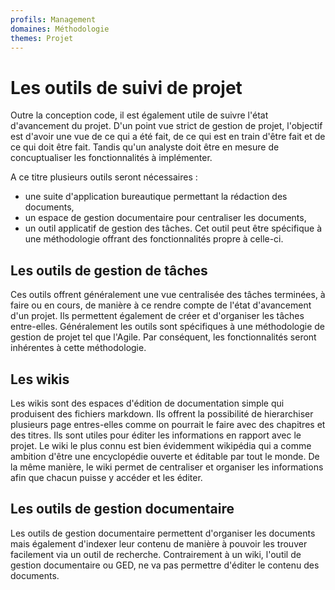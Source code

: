 ```yaml
---
profils: Management
domaines: Méthodologie
themes: Projet
---
```

# Les outils de suivi de projet

Outre la conception code, il est également utile de suivre l'état d'avancement du projet. D'un point vue strict de gestion de projet, l'objectif est d'avoir une vue de ce qui a été fait, de ce qui est en train d'être fait et de ce qui doit être fait. Tandis qu'un analyste doit être en mesure de concuptualiser les fonctionnalités à implémenter.

A ce titre plusieurs outils seront nécessaires :
- une suite d'application bureautique permettant la rédaction des documents,
- un espace de gestion documentaire pour centraliser les documents,
- un outil applicatif de gestion des tâches. Cet outil peut être spécifique à une méthodologie offrant des fonctionnalités propre à celle-ci.

## Les outils de gestion de tâches

Ces outils offrent généralement une vue centralisée des tâches terminées, à faire ou en cours, de manière à ce rendre compte de l'état d'avancement d'un projet. Ils permettent également de créer et d'organiser les tâches entre-elles. Généralement les outils sont spécifiques à une méthodologie de gestion de projet tel que l'Agile. Par conséquent, les fonctionnalités seront inhérentes à cette méthodologie.

## Les wikis

Les wikis sont des espaces d'édition de documentation simple qui produisent des fichiers markdown. Ils offrent la possibilité de hierarchiser plusieurs page entres-elles comme on pourrait le faire avec des chapitres et des titres. Ils sont utiles pour éditer les informations en rapport avec le projet. Le wiki le plus connu est bien évidemment wikipédia qui a comme ambition d'être une encyclopédie ouverte et éditable par tout le monde. De la même manière, le wiki permet de centraliser et organiser les informations afin que chacun puisse y accéder et les éditer.

## Les outils de gestion documentaire

Les outils de gestion documentaire permettent d'organiser les documents mais également d'indexer leur contenu de manière à pouvoir les trouver facilement via un outil de recherche. Contrairement à un wiki, l'outil de gestion documentaire ou GED, ne va pas permettre d'éditer le contenu des documents.
